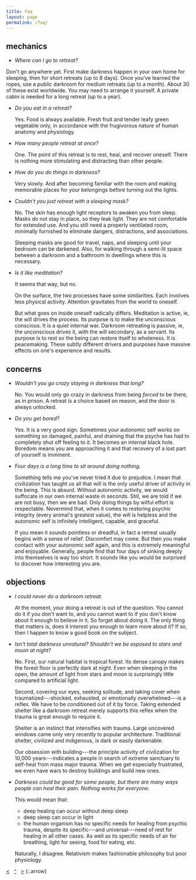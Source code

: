 ```yaml
---
title: faq
layout: page
permalink: /faq/
---
```


## mechanics

- _Where can I go to retreat?_
 
Don't go anywhere yet. First make darkness happen in your own home for sleeping, then for short retreats (up to 8 days). Once you've learned the ropes, use a public darkroom for medium retreats (up to a month). About 30 of these exist worldwide. You may need to arrange it yourself. A private cabin is needed for a long retreat (up to a year).

- _Do you eat in a retreat?_

    Yes. Food is always available. Fresh fruit and tender leafy green vegetable only, in accordance with the frugivorous nature of human anatomy and physiology.

- _How many people retreat at once?_

    One. The point of this retreat is to rest, heal, and recover oneself. There is nothing more stimulating and distracting than other people.

- _How do you do things in darkness?_

    Very slowly. And after becoming familiar with the room and making memorable places for your belongings before turning out the lights.

- _Couldn't you just retreat with a sleeping mask?_

    No. The skin has enough light receptors to awaken you from sleep. Masks do not stay in place, so they leak light. They are not comfortable for extended use. And you still need a properly ventilated room, minimally furnished to eliminate dangers, distractions, and associations. 
	
    Sleeping masks are good for travel, naps, and sleeping until your bedroom can be darkened. Also, for walking through a semi-lit space between a darkroom and a bathroom in dwellings where this is necessary.

- _Is it like meditation?_

    It seems that way, but no.

    On the surface, the two processes have some similarities. Each involves less physical activity. Attention gravitates from the world to oneself.

    But what goes on inside oneself radically differs. Meditation is active, ie, the will drives the process. Its purpose is to make the unconscious conscious. It is a quiet internal war. Darkroom retreating is passive, ie, the unconscious drives it, with the will secondary, as a servant. Its purpose is to rest so the being can restore itself to wholeness. It is peacemaking. These subtly different drivers and purposes have massive effects on one's experience and results.

## concerns

- _Wouldn't you go crazy staying in darkness that long?_

    No. You would only go crazy in darkness from being _forced_ to be there, as in prison. A retreat is a choice based on reason, and the door is always unlocked.

- _Do you get bored?_

    Yes. It is a very good sign. Sometimes your autonomic self works on something so damaged, painful, and draining that the psyche has had to completely shut off feeling to it. It becomes an internal black hole. Boredom means you are approaching it and that recovery of a lost part of yourself is imminent.
    
- _Four days is a long time to sit around doing nothing._

    Something tells me you've never tried it due to prejudice. I mean that civilization has taught us all that will is the only useful driver of activity in the being. This is absurd. Without autonomic activity, we would suffocate in our own internal waste in seconds. Still, we are told if we are not busy, then we are bad. Only doing things by wilful effort is respectable. Nevermind that, when it comes to restoring psychic integrity (every animal's greatest value), the will is helpless and the autonomic self is infinitely intelligent, capable, and graceful. 
    
    If you mean it sounds pointless or dreadful, in fact a retreat usually begins with a sense of relief. Discomfort may come. But then you make contact with your autonomic self again, and this is extremely meaningful and enjoyable. Generally, people find that four days of sinking deeply into themselves is way too short. It sounds like you would be surprised to discover how interesting you are.

## objections

- _I could never do a darkroom retreat._

    At the moment, your doing a retreat is out of the question. You cannot do it if you don't want to, and you cannot want to if you don't know about it enough to believe in it. So forget about doing it. The only thing that matters is, does it interest you enough to learn more about it? If so, then I happen to know a good book on the subject.

- _Isn't total darkness unnatural? Shouldn't we be exposed to stars and moon at night?_
    
    No. First, our natural habitat is tropical forest. Its dense canopy makes the forest floor is perfectly dark at night. Even when sleeping in the open, the amount of light from stars and moon is surprisingly little compared to artificial light.

    Second, covering our eyes, seeking solitude, and taking cover when traumatized---shocked, exhausted, or emotionally overwhelmed---is a reflex. We have to be conditioned out of it by force. Taking extended shelter like a darkroom retreat merely supports this reflex when the trauma is great enough to require it. 

    Shelter is an instinct that intensifies with trauma. Large uncovered windows came only very recently to popular architecture. Traditional shelter, civilized and indigenous, is dark or easily darkenable. 

    Our obsession with building---the principle activity of civilization for 10,000 years---indicates a people in search of extreme sanctuary to self-heal from mass major trauma. When we get especially frustrated, we even have wars to destroy buildings and build new ones.

- _Darkness could be good for some people, but there are many ways people can heal their pain. Nothing works for everyone._
    
    This would mean that:
    
    - deep healing can occur without deep sleep
    - deep sleep can occur in light
    - the human organism has no specific needs for healing from psychic trauma, despite its specific---and universal---need of rest for healing in all other cases. As well as its specific needs of air for breathing, light for seeing, food for eating, etc.
    
    Naturally, I disagree. Relativism makes fashionable philosophy but poor physiology.

[&lt;](/appendix-pathology/)&nbsp;&nbsp;&nbsp;[`^`](/)&nbsp;&nbsp;&nbsp;[&gt;](/bibliography-and-influences/)
{:.arrow}

